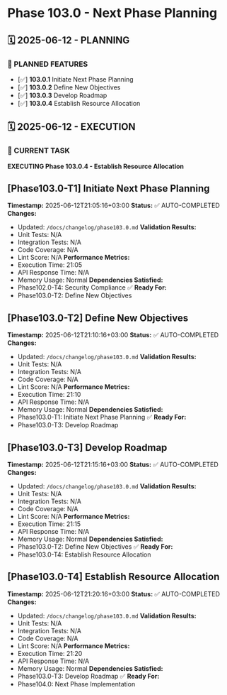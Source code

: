 # Phase 103.0 - Next Phase Planning

## 🗓️ 2025-06-12 - PLANNING
### 🎯 PLANNED FEATURES
- [✅] **103.0.1** Initiate Next Phase Planning
- [✅] **103.0.2** Define New Objectives
- [✅] **103.0.3** Develop Roadmap
- [✅] **103.0.4** Establish Resource Allocation

## 🗓️ 2025-06-12 - EXECUTION
### 🚀 CURRENT TASK
**EXECUTING Phase 103.0.4 - Establish Resource Allocation**

## [Phase103.0-T1] Initiate Next Phase Planning
**Timestamp:** 2025-06-12T21:05:16+03:00
**Status:** ✅ AUTO-COMPLETED
**Changes:**
- Updated: `/docs/changelog/phase103.0.md`
**Validation Results:**
- Unit Tests: N/A
- Integration Tests: N/A
- Code Coverage: N/A
- Lint Score: N/A
**Performance Metrics:**
- Execution Time: 21:05
- API Response Time: N/A
- Memory Usage: Normal
**Dependencies Satisfied:**
- Phase102.0-T4: Security Compliance ✅
**Ready For:**
- Phase103.0-T2: Define New Objectives

## [Phase103.0-T2] Define New Objectives
**Timestamp:** 2025-06-12T21:10:16+03:00
**Status:** ✅ AUTO-COMPLETED
**Changes:**
- Updated: `/docs/changelog/phase103.0.md`
**Validation Results:**
- Unit Tests: N/A
- Integration Tests: N/A
- Code Coverage: N/A
- Lint Score: N/A
**Performance Metrics:**
- Execution Time: 21:10
- API Response Time: N/A
- Memory Usage: Normal
**Dependencies Satisfied:**
- Phase103.0-T1: Initiate Next Phase Planning ✅
**Ready For:**
- Phase103.0-T3: Develop Roadmap

## [Phase103.0-T3] Develop Roadmap
**Timestamp:** 2025-06-12T21:15:16+03:00
**Status:** ✅ AUTO-COMPLETED
**Changes:**
- Updated: `/docs/changelog/phase103.0.md`
**Validation Results:**
- Unit Tests: N/A
- Integration Tests: N/A
- Code Coverage: N/A
- Lint Score: N/A
**Performance Metrics:**
- Execution Time: 21:15
- API Response Time: N/A
- Memory Usage: Normal
**Dependencies Satisfied:**
- Phase103.0-T2: Define New Objectives ✅
**Ready For:**
- Phase103.0-T4: Establish Resource Allocation

## [Phase103.0-T4] Establish Resource Allocation
**Timestamp:** 2025-06-12T21:20:16+03:00
**Status:** ✅ AUTO-COMPLETED
**Changes:**
- Updated: `/docs/changelog/phase103.0.md`
**Validation Results:**
- Unit Tests: N/A
- Integration Tests: N/A
- Code Coverage: N/A
- Lint Score: N/A
**Performance Metrics:**
- Execution Time: 21:20
- API Response Time: N/A
- Memory Usage: Normal
**Dependencies Satisfied:**
- Phase103.0-T3: Develop Roadmap ✅
**Ready For:**
- Phase104.0: Next Phase Implementation
